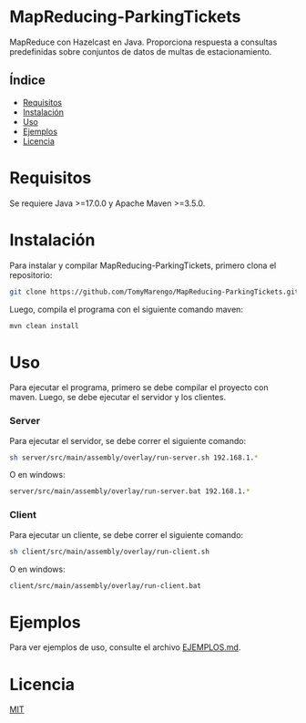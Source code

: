 # MapReducing-ParkingTickets
MapReduce con Hazelcast en Java. Proporciona respuesta a consultas predefinidas sobre conjuntos de datos de multas de estacionamiento.

## Índice

- [Requisitos](#requisitos)
- [Instalación](#instalación)
- [Uso](#uso)
- [Ejemplos](#ejemplos)
- [Licencia](#licencia)

# Requisitos
Se requiere Java >=17.0.0 y Apache Maven >=3.5.0.

# Instalación

Para instalar y compilar MapReducing-ParkingTickets, primero clona el repositorio:

```bash
git clone https://github.com/TomyMarengo/MapReducing-ParkingTickets.git
```

Luego, compila el programa con el siguiente comando maven:

```bash
mvn clean install
```

# Uso

Para ejecutar el programa, primero se debe compilar el proyecto con maven. Luego, se debe ejecutar el servidor y los clientes.

### Server
Para ejecutar el servidor, se debe correr el siguiente comando:

```bash
sh server/src/main/assembly/overlay/run-server.sh 192.168.1.*
```

O en windows:

```bash
server/src/main/assembly/overlay/run-server.bat 192.168.1.*
```

### Client

Para ejecutar un cliente, se debe correr el siguiente comando:

```bash
sh client/src/main/assembly/overlay/run-client.sh
```

O en windows:

```bash
client/src/main/assembly/overlay/run-client.bat
```

# Ejemplos

Para ver ejemplos de uso, consulte el archivo [EJEMPLOS.md](EJEMPLOS.md).

# Licencia

[MIT](LICENSE)